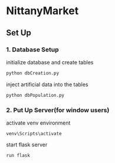 # NittanyMarket

## Set Up
### 1. Database Setup
initialize database and create tables
```python
python dbCreation.py
```
inject artificial data into the tables
```
python dbPopulation.py
```
### 2. Put Up Server(for window users)
activate venv environment
```
venv\Scripts\activate
```
start flask server
```
run flask
```
